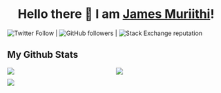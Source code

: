 <h1 align="center">
Hello there 👋 I am <a href="https://james-muriithi.firebaseapp.com/">James Muriithi</a>!
</h1>

![Twitter Follow](https://img.shields.io/twitter/follow/jam_es_muriithi?style=social) | ![GitHub followers](https://img.shields.io/github/followers/james-muriithi?style=social) | ![Stack Exchange reputation](https://img.shields.io/stackexchange/stackoverflow/r/7818605)

## My Github Stats

<div style="display: flex;">
    <div style="width: 50%;">
        <img src="https://github-readme-streak-stats.herokuapp.com?user=james-muriithi&theme=gotham" />
    </div>
    <div style="width: 50%;">
        <img src="https://github-readme-stats.vercel.app/api?username=james-muriithi&theme=gotham&custom_title=James%20github%20stats" />
    </div>
</div>

<div style="margin-top: 10px;">
    <img src="https://github-readme-stats.vercel.app/api/top-langs/?username=james-muriithi&theme=gotham">
</div>
